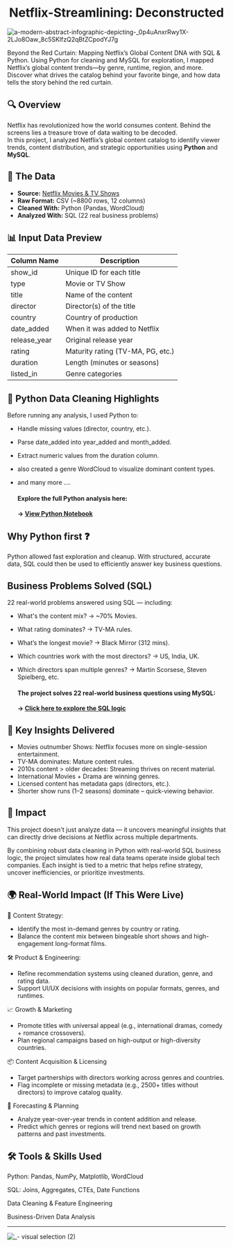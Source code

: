 <h1 align="center">Netflix-Streamlining: Deconstructed</h1>                                                                          

![a-modern-abstract-infographic-depicting-_0p4uAnxrRwy1X-2LJo8Oaw_8c5SKlfzQ2qBtZCpodYJ7g](https://github.com/user-attachments/assets/902e498b-c3b6-42c6-aa1d-651167f83362)

                                                                       
Beyond the Red Curtain: Mapping Netflix’s Global Content DNA with SQL &amp; Python. Using Python for cleaning and MySQL for exploration, I mapped Netflix’s global content trends—by genre, runtime, region, and more. Discover what drives the catalog behind your favorite binge, and how data tells the story behind the red curtain.


## 🔍 Overview
Netflix has revolutionized how the world consumes content. Behind the screens lies a treasure trove of data waiting to be decoded.  
In this project, I analyzed Netflix’s global content catalog to identify viewer trends, content distribution, and strategic opportunities using **Python** and **MySQL**.



## 📁 The Data
- **Source:** [Netflix Movies & TV Shows](data)
- **Raw Format:** CSV (~8800 rows, 12 columns)
- **Cleaned With:** Python (Pandas, WordCloud)
- **Analyzed With:** SQL (22 real business problems)



## 📊 Input Data Preview

| Column Name   | Description                                  |
|---------------|----------------------------------------------|
| show_id       | Unique ID for each title                     |
| type          | Movie or TV Show                             |
| title         | Name of the content                          |
| director      | Director(s) of the title                     |
| country       | Country of production                        |
| date_added    | When it was added to Netflix                 |
| release_year  | Original release year                        |
| rating        | Maturity rating (TV-MA, PG, etc.)            |
| duration      | Length (minutes or seasons)                  |
| listed_in     | Genre categories                             |



## 🧼 Python Data Cleaning Highlights

Before running any analysis, I used Python to:
- Handle missing values (director, country, etc.).
- Parse date_added into year_added and month_added.
- Extract numeric values from the duration column.
- also created a genre WordCloud to visualize dominant content types.
- and many more ....

     #### Explore the full Python analysis here: 
     **→ [View Python Notebook](notebook/Netflix.ipynb)**

  

## Why Python first ❓ 
Python allowed fast exploration and cleanup. With structured, accurate data, SQL could then be used to efficiently answer key business questions.



## Business Problems Solved (SQL)

22 real-world problems answered using SQL — including:
 - What's the content mix? → ~70% Movies.
 - What rating dominates? → TV-MA rules.
 - What’s the longest movie? → Black Mirror (312 mins).
 - Which countries work with the most directors? → US, India, UK.
 - Which directors span multiple genres? → Martin Scorsese, Steven Spielberg, etc.

      #### The project solves 22 real-world business questions using MySQL:
      **→ [Click here to explore the SQL logic](sql/sql.md)**

   

## 📌 Key Insights Delivered
- Movies outnumber Shows: Netflix focuses more on single-session entertainment.
- TV-MA dominates: Mature content rules.
- 2010s content > older decades: Streaming thrives on recent material.
- International Movies + Drama are winning genres.
- Licensed content has metadata gaps (directors, etc.).
- Shorter show runs (1–2 seasons) dominate – quick-viewing behavior.



## 🌟 Impact

This project doesn't just analyze data — it uncovers meaningful insights that can directly drive decisions at Netflix across multiple departments.

By combining robust data cleaning in Python with real-world SQL business logic, the project simulates how real data teams operate inside global tech companies. Each insight is tied to a metric that helps refine strategy, uncover inefficiencies, or prioritize investments.



## 🌍 Real-World Impact (If This Were Live)

🎯 Content Strategy:
- Identify the most in-demand genres by country or rating.
- Balance the content mix between bingeable short shows and high-engagement long-format films.

🛠️ Product & Engineering:
- Refine recommendation systems using cleaned duration, genre, and rating data.
- Support UI/UX decisions with insights on popular formats, genres, and runtimes.

📈 Growth & Marketing
- Promote titles with universal appeal (e.g., international dramas, comedy + romance crossovers).
- Plan regional campaigns based on high-output or high-diversity countries.

📦 Content Acquisition & Licensing
- Target partnerships with directors working across genres and countries.
- Flag incomplete or missing metadata (e.g., 2500+ titles without directors) to improve catalog quality.

🔮 Forecasting & Planning
- Analyze year-over-year trends in content addition and release.
- Predict which genres or regions will trend next based on growth patterns and past investments.



## 🛠️ Tools & Skills Used

Python:  Pandas, NumPy, Matplotlib, WordCloud

SQL:   Joins, Aggregates, CTEs, Date Functions

Data Cleaning & Feature Engineering

Business-Driven Data Analysis

---

![_- visual selection (2)](https://github.com/user-attachments/assets/0272fd42-973d-4cdc-ba30-94a7a9545c23)

